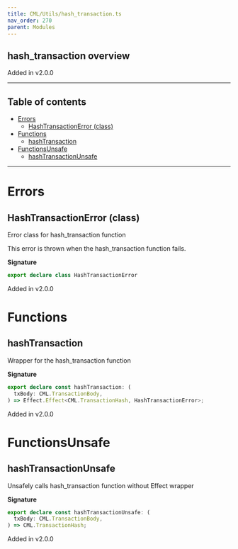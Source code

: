```yaml
---
title: CML/Utils/hash_transaction.ts
nav_order: 270
parent: Modules
---
```


## hash_transaction overview

Added in v2.0.0

---

<h2 class="text-delta">Table of contents</h2>

- [Errors](#errors)
  - [HashTransactionError (class)](#hashtransactionerror-class)
- [Functions](#functions)
  - [hashTransaction](#hashtransaction)
- [FunctionsUnsafe](#functionsunsafe)
  - [hashTransactionUnsafe](#hashtransactionunsafe)

---

# Errors

## HashTransactionError (class)

Error class for hash_transaction function

This error is thrown when the hash_transaction function fails.

**Signature**

```ts
export declare class HashTransactionError
```

Added in v2.0.0

# Functions

## hashTransaction

Wrapper for the hash_transaction function

**Signature**

```ts
export declare const hashTransaction: (
  txBody: CML.TransactionBody,
) => Effect.Effect<CML.TransactionHash, HashTransactionError>;
```

Added in v2.0.0

# FunctionsUnsafe

## hashTransactionUnsafe

Unsafely calls hash_transaction function without Effect wrapper

**Signature**

```ts
export declare const hashTransactionUnsafe: (
  txBody: CML.TransactionBody,
) => CML.TransactionHash;
```

Added in v2.0.0
